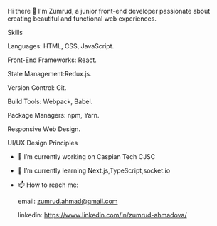 
Hi there 👋
I'm Zumrud, a junior front-end developer passionate about creating beautiful and functional web experiences. 

Skills

Languages: HTML, CSS, JavaScript.

Front-End Frameworks: React.

State Management:Redux.js.

Version Control: Git.

Build Tools: Webpack, Babel.

Package Managers: npm, Yarn.

Responsive Web Design.

UI/UX Design Principles


- 🔭 I’m currently working on Caspian Tech CJSC
- 🌱 I’m currently learning Next.js,TypeScript,socket.io
- 📫 How to reach me:

  email: zumrud.ahmad@gmail.com
  
  linkedin: https://www.linkedin.com/in/zumrud-ahmadova/
